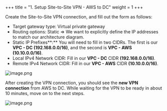 +++
title = "1. Setup Site-to-Site VPN - AWS to DC"
weight = 1
+++


Create the Site-to-Site VPN connection, and fill out the form as follows:

- Target gateway type: Virtual private gateway
- Routing options: Static
⇒ We want to explicitly define the IP addresses to match our architecture diagram.
- Static IP Prefixes**:** You will need to fill in two CIDRs. The first is our **VPC - DC (192.168.0.0/16)**, and the second is **VPC - AWS (10.10.0.0/16)**.
- Local IPv4 Network CIDR: Fill in our **VPC - DC** CIDR **(192.168.0.0/16)**.
- Remote IPv4 Network CIDR: Fill in our **VPC - AWS** CIDR **(10.10.0.0/16)**.

![image.png](/images/006-vi-site-to-site-vpn-aws-to-dc/27-937903-image.png)


After creating the VPN connection, you should see the **new VPN connection** from AWS to DC. While waiting for the VPN to be ready in about 10 minutes, move on to the next steps.


![image.png](/images/006-vi-site-to-site-vpn-aws-to-dc/27-534186-image.png)


